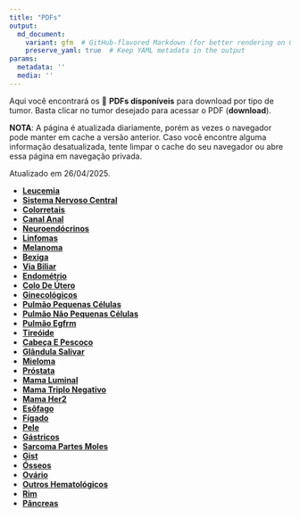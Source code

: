 ```yaml
---
title: "PDFs"
output: 
  md_document:
    variant: gfm  # GitHub-flavored Markdown (for better rendering on GitHub)
    preserve_yaml: true  # Keep YAML metadata in the output
params:
  metadata: ''
  media: ''
---
```


<script async src="https://scripts.simpleanalyticscdn.com/latest.js"></script>

Aqui você encontrará os 📝 **PDFs disponíveis** para download por tipo
de tumor. Basta clicar no tumor desejado para acessar o PDF
(**download**).

**NOTA**: A página é atualizada diariamente, porém as vezes o navegador
pode manter em cache a versão anterior. Caso você encontre alguma
informação desatualizada, tente limpar o cache do seu navegador ou abre
essa página em navegação privada.

Atualizado em 26/04/2025.

- [**Leucemia**](https://coeoralmeds-e768.restdb.io/media/680c6dc4f63b80480019473b?download=true)
- [**Sistema Nervoso
  Central**](https://coeoralmeds-e768.restdb.io/media/680c6dc5f63b80480019473e?download=true)
- [**Colorretais**](https://coeoralmeds-e768.restdb.io/media/680c6dc9f63b804800194743?download=true)
- [**Canal
  Anal**](https://coeoralmeds-e768.restdb.io/media/680c6dcaf63b804800194745?download=true)
- [**Neuroendócrinos**](https://coeoralmeds-e768.restdb.io/media/680c6dccf63b804800194747?download=true)
- [**Linfomas**](https://coeoralmeds-e768.restdb.io/media/680c6dcdf63b804800194749?download=true)
- [**Melanoma**](https://coeoralmeds-e768.restdb.io/media/680c6dcff63b80480019474b?download=true)
- [**Bexiga**](https://coeoralmeds-e768.restdb.io/media/680c6dd0f63b80480019474d?download=true)
- [**Via
  Biliar**](https://coeoralmeds-e768.restdb.io/media/680c6dd2f63b80480019474f?download=true)
- [**Endométrio**](https://coeoralmeds-e768.restdb.io/media/680c6dd4f63b804800194751?download=true)
- [**Colo De
  Útero**](https://coeoralmeds-e768.restdb.io/media/680c6dd5f63b804800194753?download=true)
- [**Ginecológicos**](https://coeoralmeds-e768.restdb.io/media/680c6dd7f63b804800194755?download=true)
- [**Pulmão Pequenas
  Células**](https://coeoralmeds-e768.restdb.io/media/680c6dd9f63b804800194758?download=true)
- [**Pulmão Não Pequenas
  Células**](https://coeoralmeds-e768.restdb.io/media/680c6ddbf63b80480019475a?download=true)
- [**Pulmão
  Egfrm**](https://coeoralmeds-e768.restdb.io/media/680c6ddcf63b80480019475c?download=true)
- [**Tireóide**](https://coeoralmeds-e768.restdb.io/media/680c6ddff63b80480019475f?download=true)
- [**Cabeça E
  Pescoço**](https://coeoralmeds-e768.restdb.io/media/680c6de1f63b804800194761?download=true)
- [**Glândula
  Salivar**](https://coeoralmeds-e768.restdb.io/media/680c6de2f63b804800194763?download=true)
- [**Mieloma**](https://coeoralmeds-e768.restdb.io/media/680c6de4f63b804800194765?download=true)
- [**Próstata**](https://coeoralmeds-e768.restdb.io/media/680c6de5f63b804800194767?download=true)
- [**Mama
  Luminal**](https://coeoralmeds-e768.restdb.io/media/680c6de8f63b80480019476b?download=true)
- [**Mama Triplo
  Negativo**](https://coeoralmeds-e768.restdb.io/media/680c6deaf63b80480019476d?download=true)
- [**Mama
  Her2**](https://coeoralmeds-e768.restdb.io/media/680c6debf63b80480019476f?download=true)
- [**Esôfago**](https://coeoralmeds-e768.restdb.io/media/680c6dedf63b804800194771?download=true)
- [**Fígado**](https://coeoralmeds-e768.restdb.io/media/680c6deef63b804800194773?download=true)
- [**Pele**](https://coeoralmeds-e768.restdb.io/media/680c6df0f63b804800194778?download=true)
- [**Gástricos**](https://coeoralmeds-e768.restdb.io/media/680c6df1f63b80480019477a?download=true)
- [**Sarcoma Partes
  Moles**](https://coeoralmeds-e768.restdb.io/media/680c6df3f63b80480019477c?download=true)
- [**Gist**](https://coeoralmeds-e768.restdb.io/media/680c6df5f63b80480019477e?download=true)
- [**Ósseos**](https://coeoralmeds-e768.restdb.io/media/680c6df7f63b804800194781?download=true)
- [**Ovário**](https://coeoralmeds-e768.restdb.io/media/680c6df8f63b804800194783?download=true)
- [**Outros
  Hematológicos**](https://coeoralmeds-e768.restdb.io/media/680c6dfaf63b804800194784?download=true)
- [**Rim**](https://coeoralmeds-e768.restdb.io/media/680c6dfbf63b804800194786?download=true)
- [**Pâncreas**](https://coeoralmeds-e768.restdb.io/media/680c6dfdf63b804800194788?download=true)

